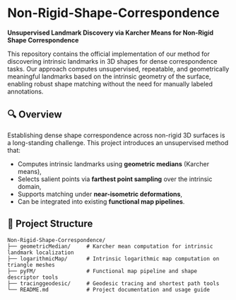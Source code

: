 # Non-Rigid-Shape-Correspondence

**Unsupervised Landmark Discovery via Karcher Means for Non-Rigid Shape Correspondence**

This repository contains the official implementation of our method for discovering intrinsic landmarks in 3D shapes for dense correspondence tasks. Our approach computes unsupervised, repeatable, and geometrically meaningful landmarks based on the intrinsic geometry of the surface, enabling robust shape matching without the need for manually labeled annotations.

## 🔍 Overview

Establishing dense shape correspondence across non-rigid 3D surfaces is a long-standing challenge. This project introduces an unsupervised method that:
- Computes intrinsic landmarks using **geometric medians** (Karcher means),
- Selects salient points via **farthest point sampling** over the intrinsic domain,
- Supports matching under **near-isometric deformations**,
- Can be integrated into existing **functional map pipelines**.


## 📁 Project Structure
```text
Non-Rigid-Shape-Correspondence/
├── geometricMedian/     # Karcher mean computation for intrinsic landmark localization
├── logarithmicMap/      # Intrinsic logarithmic map computation on triangle meshes
├── pyFM/                # Functional map pipeline and shape descriptor tools
├── tracinggeodesic/     # Geodesic tracing and shortest path tools
└── README.md            # Project documentation and usage guide

